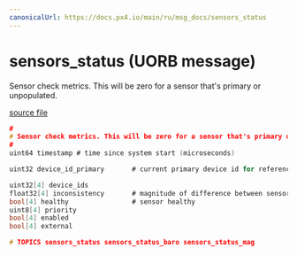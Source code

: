```yaml
---
canonicalUrl: https://docs.px4.io/main/ru/msg_docs/sensors_status
---
```


# sensors_status (UORB message)

Sensor check metrics. This will be zero for a sensor that's primary or unpopulated.

[source file](https://github.com/PX4/PX4-Autopilot/blob/release/1.13/msg/sensors_status.msg)

```c
#
# Sensor check metrics. This will be zero for a sensor that's primary or unpopulated.
#
uint64 timestamp # time since system start (microseconds)

uint32 device_id_primary       # current primary device id for reference

uint32[4] device_ids
float32[4] inconsistency       # magnitude of difference between sensor instance and mean
bool[4] healthy                # sensor healthy
uint8[4] priority
bool[4] enabled
bool[4] external

# TOPICS sensors_status sensors_status_baro sensors_status_mag

```
